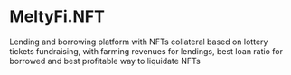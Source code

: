 # MeltyFi.NFT
Lending and borrowing platform with NFTs collateral based on lottery tickets fundraising, with farming revenues for lendings, best loan ratio for borrowed and best profitable way to liquidate NFTs
